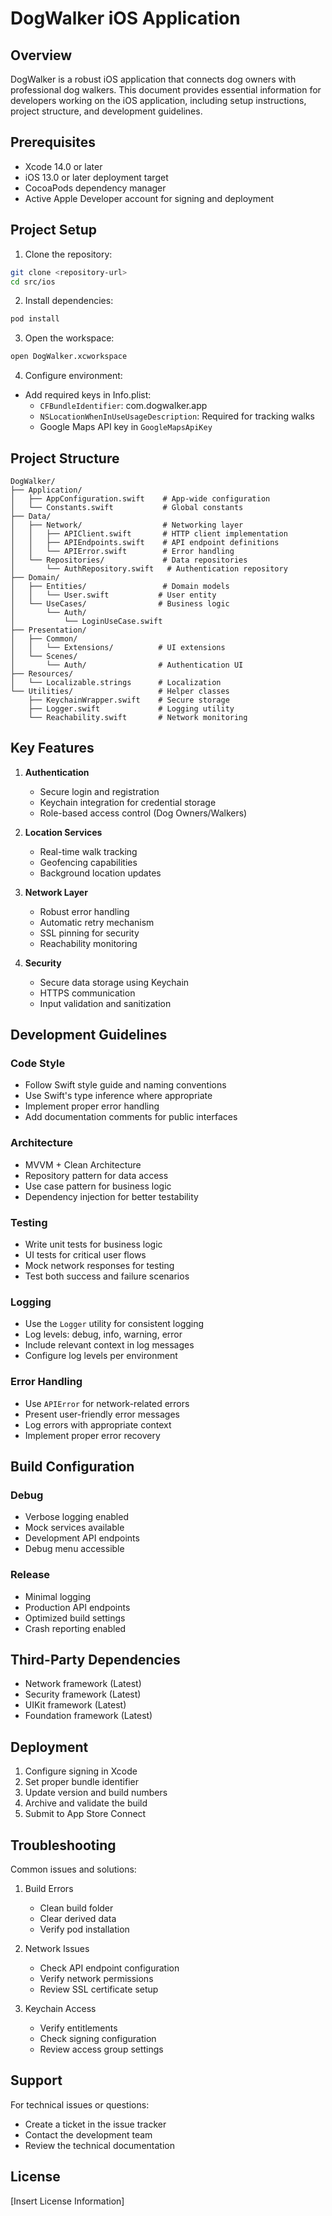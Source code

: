 # DogWalker iOS Application

## Overview

DogWalker is a robust iOS application that connects dog owners with professional dog walkers. This document provides essential information for developers working on the iOS application, including setup instructions, project structure, and development guidelines.

## Prerequisites

- Xcode 14.0 or later
- iOS 13.0 or later deployment target
- CocoaPods dependency manager
- Active Apple Developer account for signing and deployment

## Project Setup

1. Clone the repository:
```bash
git clone <repository-url>
cd src/ios
```

2. Install dependencies:
```bash
pod install
```

3. Open the workspace:
```bash
open DogWalker.xcworkspace
```

4. Configure environment:
- Add required keys in Info.plist:
  - `CFBundleIdentifier`: com.dogwalker.app
  - `NSLocationWhenInUseUsageDescription`: Required for tracking walks
  - Google Maps API key in `GoogleMapsApiKey`

## Project Structure

```
DogWalker/
├── Application/
│   ├── AppConfiguration.swift    # App-wide configuration
│   └── Constants.swift           # Global constants
├── Data/
│   ├── Network/                  # Networking layer
│   │   ├── APIClient.swift       # HTTP client implementation
│   │   ├── APIEndpoints.swift    # API endpoint definitions
│   │   └── APIError.swift        # Error handling
│   └── Repositories/             # Data repositories
│       └── AuthRepository.swift   # Authentication repository
├── Domain/
│   ├── Entities/                 # Domain models
│   │   └── User.swift           # User entity
│   └── UseCases/                # Business logic
│       └── Auth/
│           └── LoginUseCase.swift
├── Presentation/
│   ├── Common/
│   │   └── Extensions/          # UI extensions
│   └── Scenes/
│       └── Auth/                # Authentication UI
├── Resources/
│   └── Localizable.strings      # Localization
└── Utilities/                   # Helper classes
    ├── KeychainWrapper.swift    # Secure storage
    ├── Logger.swift             # Logging utility
    └── Reachability.swift       # Network monitoring
```

## Key Features

1. **Authentication**
   - Secure login and registration
   - Keychain integration for credential storage
   - Role-based access control (Dog Owners/Walkers)

2. **Location Services**
   - Real-time walk tracking
   - Geofencing capabilities
   - Background location updates

3. **Network Layer**
   - Robust error handling
   - Automatic retry mechanism
   - SSL pinning for security
   - Reachability monitoring

4. **Security**
   - Secure data storage using Keychain
   - HTTPS communication
   - Input validation and sanitization

## Development Guidelines

### Code Style

- Follow Swift style guide and naming conventions
- Use Swift's type inference where appropriate
- Implement proper error handling
- Add documentation comments for public interfaces

### Architecture

- MVVM + Clean Architecture
- Repository pattern for data access
- Use case pattern for business logic
- Dependency injection for better testability

### Testing

- Write unit tests for business logic
- UI tests for critical user flows
- Mock network responses for testing
- Test both success and failure scenarios

### Logging

- Use the `Logger` utility for consistent logging
- Log levels: debug, info, warning, error
- Include relevant context in log messages
- Configure log levels per environment

### Error Handling

- Use `APIError` for network-related errors
- Present user-friendly error messages
- Log errors with appropriate context
- Implement proper error recovery

## Build Configuration

### Debug

- Verbose logging enabled
- Mock services available
- Development API endpoints
- Debug menu accessible

### Release

- Minimal logging
- Production API endpoints
- Optimized build settings
- Crash reporting enabled

## Third-Party Dependencies

- Network framework (Latest)
- Security framework (Latest)
- UIKit framework (Latest)
- Foundation framework (Latest)

## Deployment

1. Configure signing in Xcode
2. Set proper bundle identifier
3. Update version and build numbers
4. Archive and validate the build
5. Submit to App Store Connect

## Troubleshooting

Common issues and solutions:

1. Build Errors
   - Clean build folder
   - Clear derived data
   - Verify pod installation

2. Network Issues
   - Check API endpoint configuration
   - Verify network permissions
   - Review SSL certificate setup

3. Keychain Access
   - Verify entitlements
   - Check signing configuration
   - Review access group settings

## Support

For technical issues or questions:
- Create a ticket in the issue tracker
- Contact the development team
- Review the technical documentation

## License

[Insert License Information]
